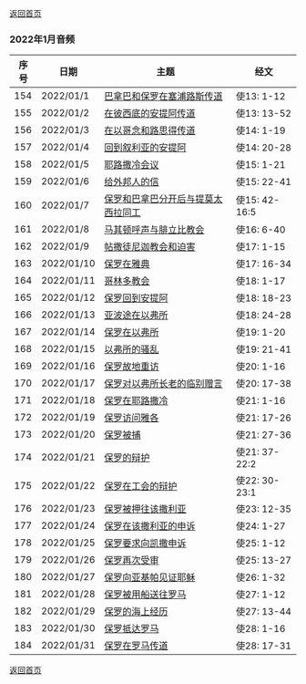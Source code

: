 [返回首页](index)

### 2022年1月音频

|序号|日期|主题|经文|
|---|----|---|---|
|154|2022/01/1|[巴拿巴和保罗在塞浦路斯传道](https://carmelbible.sgp1.digitaloceanspaces.com/202201/Act154.mp3)|使13: 1-12|
|155|2022/01/2|[在彼西底的安提阿传道](https://carmelbible.sgp1.digitaloceanspaces.com/202201/Act155.mp3)|使13: 13-52|
|156|2022/01/3|[在以哥念和路思得传道](https://carmelbible.sgp1.digitaloceanspaces.com/202201/Act156.mp3)|使14: 1-19|
|157|2022/01/4|[回到叙利亚的安提阿](https://carmelbible.sgp1.digitaloceanspaces.com/202201/Act157.mp3)|使14: 20-28|
|158|2022/01/5|[耶路撒冷会议](https://carmelbible.sgp1.digitaloceanspaces.com/202201/Act158.mp3)|使15: 1-21|
|159|2022/01/6|[给外邦人的信](https://carmelbible.sgp1.digitaloceanspaces.com/202201/Act159.mp3)|使15: 22-41|
|160|2022/01/7|[保罗和巴拿巴分开后与提莫太西拉同工](https://carmelbible.sgp1.digitaloceanspaces.com/202201/Act160.mp3)|使15: 42- 16:5|
|161|2022/01/8|[马其顿呼声与腓立比教会](https://carmelbible.sgp1.digitaloceanspaces.com/202201/Act161.mp3)|使16: 6-40|
|162|2022/01/9|[帖撒徒尼迦教会和迫害](https://carmelbible.sgp1.digitaloceanspaces.com/202201/Act162.mp3)|使17: 1-15|
|163|2022/01/10|[保罗在雅典](https://carmelbible.sgp1.digitaloceanspaces.com/202201/Act163.mp3)|使17: 16-34|
|164|2022/01/11|[哥林多教会](https://carmelbible.sgp1.digitaloceanspaces.com/202201/Act164.mp3)|使18: 1-17|
|165|2022/01/12|[保罗回到安提阿](https://carmelbible.sgp1.digitaloceanspaces.com/202201/Act165.mp3)|使18: 18-23|
|166|2022/01/13|[亚波途在以弗所](https://carmelbible.sgp1.digitaloceanspaces.com/202201/Act166.mp3)|使18: 24-28|
|167|2022/01/14|[保罗在以弗所](https://carmelbible.sgp1.digitaloceanspaces.com/202201/Act167.mp3)|使19: 1-20|
|168|2022/01/15|[以弗所的骚乱](https://carmelbible.sgp1.digitaloceanspaces.com/202201/Act168.mp3)|使19: 21-41|
|169|2022/01/16|[保罗故地重访](https://carmelbible.sgp1.digitaloceanspaces.com/202201/Act169.mp3)|使20: 1-16|
|170|2022/01/17|[保罗对以弗所长老的临别赠言](https://carmelbible.sgp1.digitaloceanspaces.com/202201/Act170.mp3)|使20: 17-38|
|171|2022/01/18|[保罗在耶路撒冷](https://carmelbible.sgp1.digitaloceanspaces.com/202201/Act171.mp3)|使21: 1-16|
|172|2022/01/19|[保罗访问雅各](https://carmelbible.sgp1.digitaloceanspaces.com/202201/Act172.mp3)|使21: 17-26|
|173|2022/01/20|[保罗被捕](https://carmelbible.sgp1.digitaloceanspaces.com/202201/Act173.mp3)|使21: 27-36|
|174|2022/01/21|[保罗的辩护](https://carmelbible.sgp1.digitaloceanspaces.com/202201/Act174.mp3)|使21: 37- 22:2|
|175|2022/01/22|[保罗在工会的辩护](https://carmelbible.sgp1.digitaloceanspaces.com/202201/Act175.mp3)|使22: 30- 23:1|
|176|2022/01/23|[保罗被押往该撒利亚](https://carmelbible.sgp1.digitaloceanspaces.com/202201/Act176.mp3)|使23: 12-35|
|177|2022/01/24|[保罗在该撒利亚的申诉](https://carmelbible.sgp1.digitaloceanspaces.com/202201/Act177.mp3)|使24: 1-27|
|178|2022/01/25|[保罗要求向凯撒申诉](https://carmelbible.sgp1.digitaloceanspaces.com/202201/Act178.mp3)|使25: 1-12|
|179|2022/01/26|[保罗再次受审](https://carmelbible.sgp1.digitaloceanspaces.com/202201/Act179.mp3)|使25: 13-27|
|180|2022/01/27|[保罗向亚基帕见证耶稣](https://carmelbible.sgp1.digitaloceanspaces.com/202201/Act180.mp3)|使26: 1-32|
|181|2022/01/28|[保罗被用船送往罗马](https://carmelbible.sgp1.digitaloceanspaces.com/202201/Act181.mp3)|使27: 1-12|
|182|2022/01/29|[保罗的海上经历](https://carmelbible.sgp1.digitaloceanspaces.com/202201/Act182.mp3)|使27: 13-44|
|183|2022/01/30|[保罗抵达罗马](https://carmelbible.sgp1.digitaloceanspaces.com/202201/Act183.mp3)|使28: 1-16|
|184|2022/01/31|[保罗在罗马传道](https://carmelbible.sgp1.digitaloceanspaces.com/202201/Act184.mp3)|使28: 17-31|


[返回首页](index)
